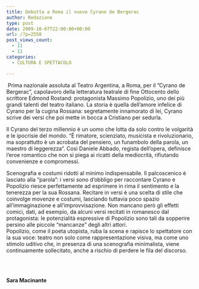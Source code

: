 ```yaml
---
title: Debutta a Roma il nuovo Cyrano de Bergerac
author: Redazione
type: post
date: 2009-10-07T22:00:00+00:00
url: /?p=2550
post_views_count:
  - 11
  - 11
categories:
  - CULTURA E SPETTACOLO

---
```

&nbsp;Prima nazionale assoluta al Teatro Argentina, a Roma, per il &#8221;Cyrano de Bergerac&#8221;, capolavoro della letteratura teatrale di fine Ottocento dello scrittore Edmond Rostand: protagonista Massimo Popolizio, uno dei pi&ugrave; grandi talenti del teatro italiano. La storia &egrave; quella dell&rsquo;amore infelice di Cyrano per la cugina Rossana: segretamente innamorato di lei, Cyrano scrive dei versi che poi mette in bocca a Cristiano per sedurla.

Il Cyrano del terzo millennio &egrave; un uomo che lotta da solo contro le volgarit&agrave; e le ipocrisie del mondo. &ldquo;&Egrave; rimatore, scienziato, musicista e rivoluzionario, ma soprattutto &egrave; un acrobata del pensiero, un funambolo della parola, un maestro di leggerezza&rdquo;. Cos&igrave; Daniele Abbado, regista dell&#8217;opera, definisce l&rsquo;eroe romantico che non si piega ai ricatti della mediocrit&agrave;, rifiutando convenienze e compromessi.

Scenografia e costumi ridotti al minimo indispensabile. Il palcoscenico &egrave; lasciato alla &ldquo;parola&rdquo;: i versi sono d&#8217;obbligo per raccontare Cyrano e Popolizio riesce perfettamente ad esprimere in rima il sentimento e la tenerezza per la sua Rossana. Recitare in versi &egrave; una scelta di stile che coinvolge movenze e costumi, lasciando tuttavia poco spazio all&#8217;immaginazione e all&#8217;improvvisazione. Non mancano per&ograve; gli effetti comici, dati, ad esempio, da alcuni versi recitati in romanesco dal protagonista: le potenzialit&agrave; espressive di Popolizio sono tali da sopperire persino alle piccole &ldquo;mancanze&rdquo; degli altri attori.  
Popolizio, come il poeta utopista, ruba la scena e rapisce lo spettatore con la sua voce: teatro non solo come rappresentazione visiva, ma come uno stimolo uditivo che, in presenza di una scenografia minimalista, viene continuamente sollecitato, anche a rischio di perdere le fila del discorso.  
&nbsp;

&nbsp;

**Sara Macinante**
